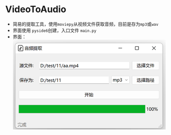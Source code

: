 # VideoToAudio
- 简易的提取工具，使用`moviepy`从视频文件获取音频，目前是存为`mp3`或`wav`
- 界面使用 `pyside6`创建，入口文件 `main.py`
- 界面：
![img](images/img.png)